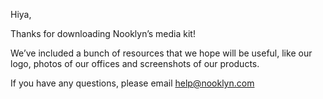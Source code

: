Hiya,

Thanks for downloading Nooklyn’s media kit!

We’ve included a bunch of resources that we hope will be useful, like our logo, photos of our offices and screenshots of our products. 

If you have any questions, please email help@nooklyn.com
